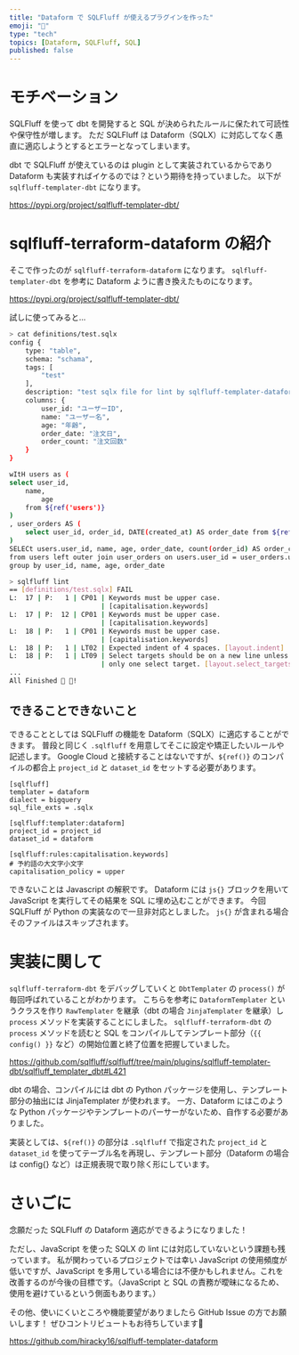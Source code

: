 ```yaml
---
title: "Dataform で SQLFluff が使えるプラグインを作った"
emoji: "📘"
type: "tech"
topics: [Dataform, SQLFluff, SQL]
published: false
---
```


# モチベーション
SQLFluff を使って dbt を開発すると SQL が決められたルールに保たれて可読性や保守性が増します。
ただ SQLFluff は Dataform（SQLX）に対応してなく愚直に適応しようとするとエラーとなってしまいます。

dbt で SQLFluff が使えているのは plugin として実装されているからであり Dataform も実装すればイケるのでは？という期待を持っていました。
以下が `sqlfluff-templater-dbt` になります。

https://pypi.org/project/sqlfluff-templater-dbt/

# sqlfluff-terraform-dataform の紹介
そこで作ったのが `sqlfluff-terraform-dataform` になります。
`sqlfluff-templater-dbt` を参考に Dataform ように書き換えたものになります。

https://pypi.org/project/sqlfluff-templater-dbt/

試しに使ってみると...

```sh
> cat definitions/test.sqlx
config {
    type: "table",
    schema: "schama",
    tags: [
        "test"
    ],
    description: "test sqlx file for lint by sqlfluff-templater-dataform.",
    columns: {
        user_id: "ユーザーID",
        name: "ユーザー名",
        age: "年齢",
        order_date: "注文日",
        order_count: "注文回数"
    }
}

wItH users as (
select user_id,
    name,
        age
    from ${ref('users')}
)
, user_orders AS (
    select user_id, order_id, DATE(created_at) AS order_date from ${ref('user_orders')}
)
SELECt users.user_id, name, age, order_date, count(order_id) AS order_count
from users left outer join user_orders on users.user_id = user_orders.user_id
group by user_id, name, age, order_date
```

```sh
> sqlfluff lint
== [definitions/test.sqlx] FAIL                                                
L:  17 | P:   1 | CP01 | Keywords must be upper case.
                       | [capitalisation.keywords]
L:  17 | P:  12 | CP01 | Keywords must be upper case.
                       | [capitalisation.keywords]
L:  18 | P:   1 | CP01 | Keywords must be upper case.
                       | [capitalisation.keywords]
L:  18 | P:   1 | LT02 | Expected indent of 4 spaces. [layout.indent]
L:  18 | P:   1 | LT09 | Select targets should be on a new line unless there is
                       | only one select target. [layout.select_targets]
...
All Finished 📜 🎉!
```

## できることできないこと
できることとしては SQLFluff の機能を Dataform（SQLX）に適応することができます。
普段と同じく `.sqlfluff` を用意してそこに設定や矯正したいルールや記述します。
Google Cloud と接続することはないですが、`${ref()}` のコンパイルの都合上 `project_id` と `dataset_id` をセットする必要があります。
```
[sqlfluff]
templater = dataform
dialect = bigquery
sql_file_exts = .sqlx

[sqlfluff:templater:dataform]
project_id = project_id
dataset_id = dataform

[sqlfluff:rules:capitalisation.keywords]
# 予約語の大文字小文字
capitalisation_policy = upper
```

できないことは Javascript の解釈です。
Dataform には `js{}` ブロックを用いて JavaScript を実行してその結果を SQL に埋め込むことができます。
今回 SQLFluff が Python の実装なので一旦非対応としました。
`js{}` が含まれる場合そのファイルはスキップされます。

# 実装に関して
`sqlfluff-terraform-dbt` をデバッグしていくと `DbtTemplater` の `process()` が毎回呼ばれていることがわかります。
こちらを参考に `DataformTemplater` というクラスを作り `RawTemplater` を継承（dbt の場合 `JinjaTemplater` を継承）し `process` メソッドを実装することにしました。
`sqlfluff-terraform-dbt` の `process` メソッドを読むと SQL をコンパイルしてテンプレート部分（`{{ config() }}` など）の開始位置と終了位置を把握していました。

https://github.com/sqlfluff/sqlfluff/tree/main/plugins/sqlfluff-templater-dbt/sqlfluff_templater_dbt#L421

dbt の場合、コンパイルには dbt の Python パッケージを使用し、テンプレート部分の抽出には JinjaTemplater が使われます。
一方、Dataform にはこのような Python パッケージやテンプレートのパーサーがないため、自作する必要がありました。

実装としては、`${ref()}` の部分は `.sqlfluff` で指定された `project_id` と `dataset_id` を使ってテーブル名を再現し、テンプレート部分（Dataform の場合は config{} など）は正規表現で取り除く形にしています。

# さいごに
念願だった SQLFluff の Dataform 適応ができるようになりました！

ただし、JavaScript を使った SQLX の lint には対応していないという課題も残っています。
私が関わっているプロジェクトでは幸い JavaScript の使用頻度が低いですが、JavaScript を多用している場合には不便かもしれません。これを改善するのが今後の目標です。（JavaScript と SQL の責務が曖昧になるため、使用を避けているという側面もあります。）

その他、使いにくいところや機能要望がありましたら GitHub Issue の方でお願いします！
ぜひコントリビュートもお待ちしています🙏

https://github.com/hiracky16/sqlfluff-templater-dataform

